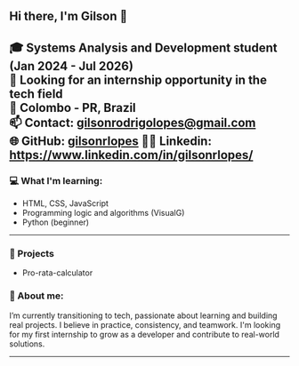 ## Hi there, I'm Gilson 👋

🎓 Systems Analysis and Development student (Jan 2024 - Jul 2026)  
🚀 Looking for an internship opportunity in the tech field  
📍 Colombo - PR, Brazil  
📫 Contact: gilsonrodrigolopes@gmail.com  
🌐 GitHub: [gilsonrlopes](https://github.com/gilsonrlopes)
🧑‍🎓 Linkedin: https://www.linkedin.com/in/gilsonrlopes/
---

### 💻 What I'm learning:
- HTML, CSS, JavaScript
- Programming logic and algorithms (VisualG)
- Python (beginner)

---

### 🔧 Projects 
- Pro-rata-calculator

### 🙋 About me:
I’m currently transitioning to tech, passionate about learning and building real projects. I believe in practice, consistency, and teamwork. I'm looking for my first internship to grow as a developer and contribute to real-world solutions.

---
